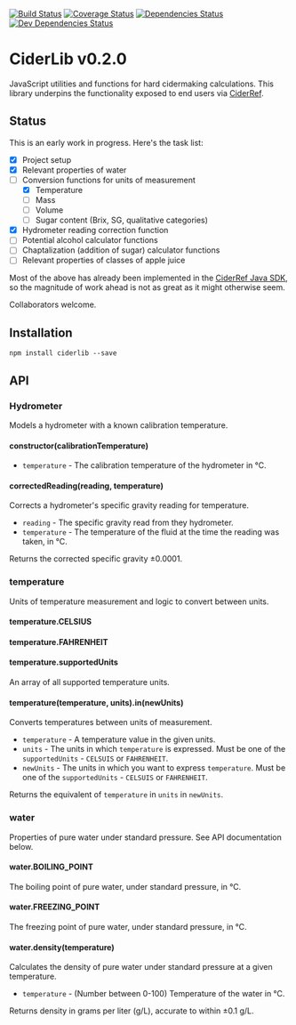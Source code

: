 [![Build Status](https://travis-ci.org/mvolk/ciderlib.svg?branch=master)](https://travis-ci.org/mvolk/ciderlib)
[![Coverage Status](https://coveralls.io/repos/mvolk/ciderlib/badge.svg?branch=master)](https://coveralls.io/r/mvolk/ciderlib?branch=master)
[![Dependencies Status](https://david-dm.org/mvolk/ciderlib.svg)](https://david-dm.org/mvolk/ciderlib)
[![Dev Dependencies Status](https://david-dm.org/mvolk/ciderlib/dev-status.svg)](https://david-dm.org/mvolk/ciderlib/?type=dev)

# CiderLib v0.2.0

JavaScript utilities and functions for hard cidermaking calculations. This library underpins the
functionality exposed to end users via [CiderRef](https://github.com/mvolk/ciderref).

## Status

This is an early work in progress. Here's the task list:

* [X] Project setup
* [X] Relevant properties of water
* [ ] Conversion functions for units of measurement
    * [X] Temperature
    * [ ] Mass
    * [ ] Volume
    * [ ] Sugar content (Brix, SG, qualitative categories)
* [X] Hydrometer reading correction function
* [ ] Potential alcohol calculator functions
* [ ] Chaptalization (addition of sugar) calculator functions
* [ ] Relevant properties of classes of apple juice

Most of the above has already been implemented in the
[CiderRef Java SDK](https://github.com/mvolk/cider-sdk-java), so the
magnitude of work ahead is not as great as it might otherwise seem.

Collaborators welcome.

## Installation

```Shell
npm install ciderlib --save
```

## API

### Hydrometer

Models a hydrometer with a known calibration temperature.

#### constructor(calibrationTemperature)

* `temperature` - The calibration temperature of the hydrometer in &deg;C.

#### correctedReading(reading, temperature)

Corrects a hydrometer's specific gravity reading for temperature.

* `reading` - The specific gravity read from they hydrometer.
* `temperature` - The temperature of the fluid at the time the reading
                  was taken, in &deg;C.

Returns the corrected specific gravity ±0.0001.

### temperature

Units of temperature measurement and logic to convert between units.

#### temperature.CELSIUS

#### temperature.FAHRENHEIT

#### temperature.supportedUnits

An array of all supported temperature units.

#### temperature(temperature, units).in(newUnits)

Converts temperatures between units of measurement.

* `temperature` - A temperature value in the given units.
* `units` - The units in which `temperature` is expressed. Must be one of the
            `supportedUnits` - `CELSUIS` or `FAHRENHEIT`.
* `newUnits` - The units in which you want to express `temperature`. Must be one of the
            `supportedUnits` - `CELSUIS` or `FAHRENHEIT`.

Returns the equivalent of `temperature` in `units` in `newUnits`.

### water

Properties of pure water under standard pressure. See API documentation below.

#### water.BOILING_POINT

The boiling point of pure water, under standard pressure, in &deg;C.

#### water.FREEZING_POINT

The freezing point of pure water, under standard pressure, in &deg;C.

#### water.density(temperature)

Calculates the density of pure water under standard pressure at a given
temperature.

* `temperature` - (Number between 0-100) Temperature of the water in &deg;C.

Returns density in grams per liter (g/L), accurate to within ±0.1 g/L.
